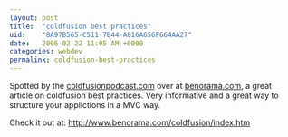 ```yaml
---
layout: post
title:  "coldfusion best practices"
uid:	"8A97B565-C511-7B44-A816A656F664AA27"
date:   2006-02-22 11:05 AM +0000
categories: webdev
permalink: coldfusion-best-practices
---
```

<p>Spotted by the <a target="_blank" href="http://www.coldfusionpodcast.com/">coldfusionpodcast.com</a> over at <a target="_blank" href="http://www.benorama.com">benorama.com</a>, a great article on coldfusion best practices. Very informative and a great way to structure your applictions in a MVC way.</p>
<p>Check it out at: <a target="_blank" href="http://www.benorama.com/coldfusion/index.htm">http://www.benorama.com/coldfusion/index.htm</a></p>